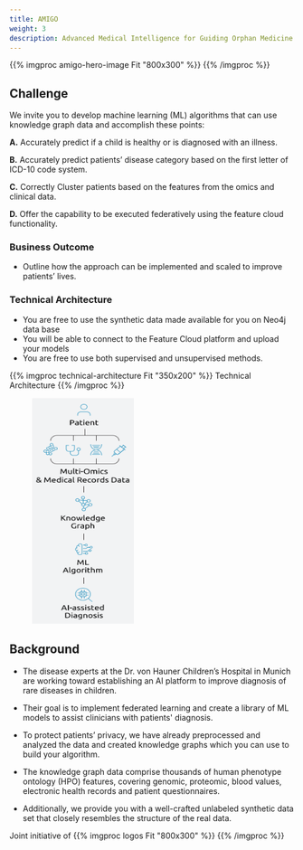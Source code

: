 ```yaml
---
title: AMIGO
weight: 3
description: Advanced Medical Intelligence for Guiding Orphan Medicine 
---
```


{{% imgproc amigo-hero-image Fit "800x300" %}}
{{% /imgproc %}}

<div class="row">
<div class="col-md-8">

## Challenge

We invite you to develop machine learning (ML) algorithms that can use knowledge graph data and accomplish these points:​

**A.** Accurately predict if a child is healthy or is diagnosed with an illness.​

**B.** Accurately predict patients’ disease category based on the first letter of ICD-10 code system.​

**C.** Correctly Cluster patients based on the features from the omics and clinical data.​

**D.** Offer the capability to be executed federatively using the feature cloud functionality.​

### Business Outcome

- Outline how the approach can be implemented and scaled to improve patients’ lives.​

### Technical Architecture

- You are free to use the synthetic data made available for you on Neo4j data base
- You will be able to connect to the Feature Cloud platform and upload your models
- You are free to use both supervised and unsupervised methods.

{{% imgproc technical-architecture Fit "350x200" %}}
Technical Architecture
{{% /imgproc %}}
</div>
<div class="col">
<figure class="card rounded p-2 td-post-card mb-0 mt-0" style="max-width: 190px">
<img class="card-img-top" src="./challenge-path.png" width="180" height="400">
</figure>
</div>
</div>

## Background

- The disease experts at the Dr. von Hauner Children’s Hospital in Munich are working toward establishing an AI platform to improve diagnosis of rare diseases in children. ​
- Their goal is to implement federated learning and create a library of ML models to assist clinicians with patients' diagnosis.​

- To protect patients’ privacy, we have already preprocessed and analyzed the data and created knowledge graphs which you can use to build your algorithm. ​

- The knowledge graph data comprise thousands of human phenotype ontology (HPO) features, covering genomic, proteomic, blood values, electronic health records and patient questionnaires.​

- Additionally, we provide you with a well-crafted unlabeled synthetic data set that closely resembles the structure of the real data.​

Joint initiative of
{{% imgproc logos Fit "800x300" %}}
{{% /imgproc %}}
